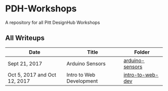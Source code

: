 # PDH-Workshops
A repository for all Pitt DesignHub Workshops

## All Writeups
Date | Title | Folder
--- | --------- | ------
Sept 21, 2017 | Arduino Sensors | [arduino-sensors](arduino-sensors)
Oct 5, 2017 and Oct 12, 2017 | Intro to Web Development | [intro-to-web-dev](intro-to-web-dev)
